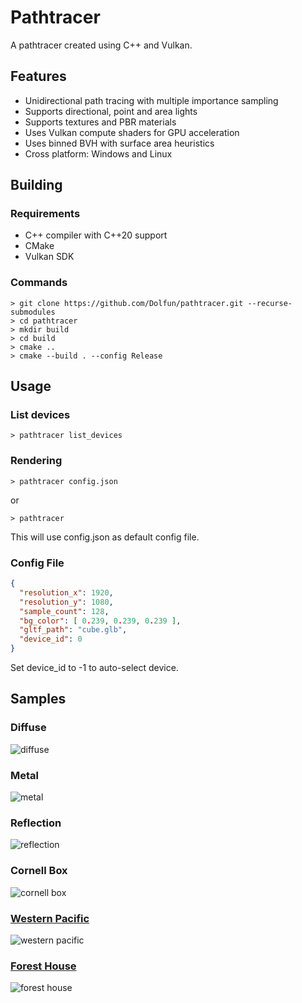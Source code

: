 # Pathtracer

A pathtracer created using C++ and Vulkan.

## Features

- Unidirectional path tracing with multiple importance sampling
- Supports directional, point and area lights
- Supports textures and PBR materials
- Uses Vulkan compute shaders for GPU acceleration
- Uses binned BVH with surface area heuristics
- Cross platform: Windows and Linux

## Building

### Requirements

- C++ compiler with C++20 support
- CMake
- Vulkan SDK

### Commands

```console
> git clone https://github.com/Dolfun/pathtracer.git --recurse-submodules
> cd pathtracer
> mkdir build
> cd build
> cmake ..
> cmake --build . --config Release
```

## Usage

### List devices

```console
> pathtracer list_devices
```

### Rendering

``` console
> pathtracer config.json
```

or

 ```console
> pathtracer
```

This will use config.json as default config file.

### Config File

```json
{
  "resolution_x": 1920,
  "resolution_y": 1080,
  "sample_count": 128,
  "bg_color": [ 0.239, 0.239, 0.239 ],
  "gltf_path": "cube.glb",
  "device_id": 0
}
```

Set device_id to -1 to auto-select device.

## Samples

### Diffuse

![diffuse](https://i.imgur.com/VqUf08Q.png)

### Metal

![metal](https://i.imgur.com/FOu7iwf.png)

### Reflection

![reflection](https://i.imgur.com/jYzjRD5.png)

### Cornell Box

![cornell box](https://i.imgur.com/wmEt1h2.png)

### [Western Pacific](https://sketchfab.com/3d-models/emd-gp7-western-pacific-713-1c89cb9f2c224b78b6fea50f82e042c3)

![western pacific](https://i.imgur.com/k8zUboP.png)

### [Forest House](https://sketchfab.com/3d-models/forest-house-52429e4ef7bf4deda1309364a2cda86f)

![forest house](https://i.imgur.com/ZGMxMi4.png)
